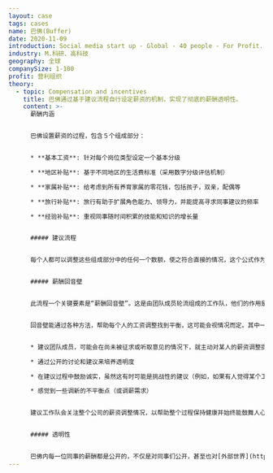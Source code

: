 ```yaml
---
layout: case
tags: cases
name: 巴佛(Buffer)
date: 2020-11-09
introduction: Social media start up - Global - 40 people - For Profit.
industry: M.科研、高科技
geography: 全球
companySize: 1-100
profit: 营利组织
theory:
  - topic: Compensation and incentives
    title: 巴佛通过基于建议流程自行设定薪资的机制，实现了彻底的薪酬透明性。
    content: >-
      薪酬内涵


      巴佛设置薪资的过程，包含５个组成部分：


      * **基本工资**: 针对每个岗位类型设定一个基本分级

      * **地区补贴**: 基于不同地区的生活费标准（采用数字分级评估机制）

      * **家属补贴**: 给考虑到所有养育家属的零花钱，包括孩子，双亲，配偶等

      * **旅行补贴**: 旅行有助于扩展角色能力、领导力，并能提高寻求同事建议的频率

      * **经验补贴**: 重视同事随时间积累的技能和知识的增长量


      ##### 建议流程


      每个人都可以调整这些组成部分中的任何一个数额，使之符合直接的情况，这个公式作为一般准则来参考。例如，对于地区差价组件，如果您居住在C类地区，但要在相当多的B类城市旅行几个月，那么就可能会决定采用这两个城市之间的某个数额。


      ##### 薪酬回音壁


      此流程一个关键要素是“薪酬回音壁”。这是由团队成员轮流组成的工作队，他们的作用是从更高的视角协助采用找到自己薪资调整的平衡点。


      回音壁能通过各种方法，帮助每个人的工资调整找到平衡，这可能会视情况而定。其中一些方法包括：


      * 建议团队成员，可能会在尚未被征求或听取意见的情况下，就主动对某人的薪资调整提供有用的观点

      * 通过公开的讨论和建议来培养透明度

      * 在建议过程中鼓励诚实，虽然这有时可能是挑战性的建议（例如，如果有人觉得某个工资调整涨幅太高）

      * 感觉到一些调新的不平衡点（或调薪需求）


      建议工作队会关注整个公司的薪资调整情况，以帮助整个过程保持健康并始终能鼓舞人心，并寻求在所有看法之间的平衡，以及与公司整体财务状况之间的平衡。


      ##### 透明性


      巴佛内每一位同事的薪酬都是公开的，不仅是对同事们公开，甚至也对[外部世界](https://buffer.com/transparency)公开。^\[Courtney Seiter, colleague at Buffer, May 2015]
---
```

